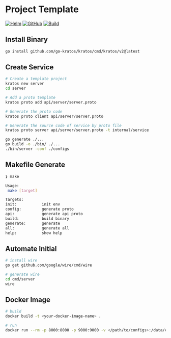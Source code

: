 # Project Template

[![Helm](https://img.shields.io/badge/helm_v3-%23101683.svg?style=for-the-badge&logo=helm&logoColor=white)](https://github.com/kelein/git)      [![GitHub](https://img.shields.io/badge/github%20actions-%232671E5.svg?style=for-the-badge&logo=githubactions&logoColor=white)](https://github.com/kelein/git/actions)      [![Build](https://img.shields.io/github/actions/workflow/status/kelein/git/codeql.yml?style=for-the-badge&logo=github)](https://github.com/kelein/git/actions)

## Install Binary

```bash
go install github.com/go-kratos/kratos/cmd/kratos/v2@latest
```

## Create Service

```bash
# Create a template project
kratos new server
cd server

# Add a proto template
kratos proto add api/server/server.proto

# Generate the proto code
kratos proto client api/server/server.proto

# Generate the source code of service by proto file
kratos proto server api/server/server.proto -t internal/service

go generate ./...
go build -o ./bin/ ./...
./bin/server -conf ./configs
```

## Makefile Generate

```bash
❯ make

Usage:
 make [target]

Targets:
init:           init env
config:         generate proto
api:            generate api proto
build:          build binary
generate:       generate
all:            generate all
help:           show help
```

## Automate Initial

```bash
# install wire
go get github.com/google/wire/cmd/wire

# generate wire
cd cmd/server
wire
```

## Docker Image

```bash
# build
docker build -t <your-docker-image-name> .

# run
docker run --rm -p 8000:8000 -p 9000:9000 -v </path/to/configs>:/data/conf <image-name>
```
